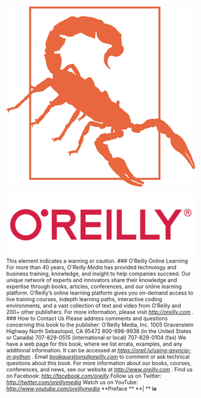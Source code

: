 
![page_10_0](images/page_10_0.png)
 
![page_10_1](images/page_10_1.png)
 This element indicates a warning or caution. ### O’Reilly Online Learning
 For more than 40 years,  *O’Reilly Media*  has provided technology and business training, knowledge, and insight to help companies succeed. Our unique network of experts and innovators share their knowledge and expertise through books, articles, conferences, and our online learning platform. O’Reilly’s online learning platform gives you on-demand access to live training courses, indepth learning paths, interactive coding environments, and a vast collection of text and video from O’Reilly and 200+ other publishers. For more information, please visit  *http://oreilly.com* . ### How to Contact Us
 Please address comments and questions concerning this book to the publisher: O’Reilly Media, Inc. 1005 Gravenstein Highway North Sebastopol, CA 95472 800-998-9938 (in the United States or Canada) 707-829-0515 (international or local) 707-829-0104 (fax) We have a web page for this book, where we list errata, examples, and any additional information. It can be accessed at  *https://oreil.ly/using-asyncio-in-python* . Email  *bookquestions@oreilly.com*  to comment or ask technical questions about this book. For more information about our books, courses, conferences, and news, see our website at  *http://www.oreilly.com* . Find us on Facebook:  *http://facebook.com/oreilly* Follow us on Twitter:  *http://twitter.com/oreillymedia* Watch us on YouTube:  *http://www.youtube.com/oreillymedia* **Preface ** **| ** **ix**